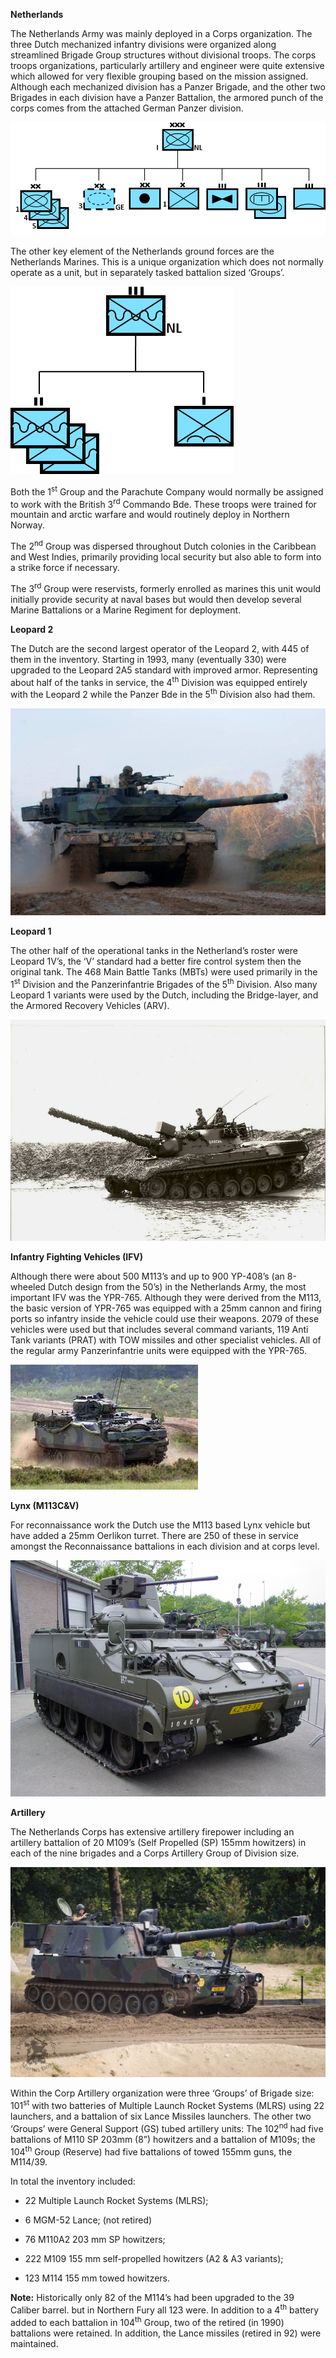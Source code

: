 **Netherlands**

The Netherlands Army was mainly deployed in a Corps organization. The
three Dutch mechanized infantry divisions were organized along
streamlined Brigade Group structures without divisional troops. The
corps troops organizations, particularly artillery and engineer were
quite extensive which allowed for very flexible grouping based on the
mission assigned. Although each mechanized division has a Panzer
Brigade, and the other two Brigades in each division have a Panzer
Battalion, the armored punch of the corps comes from the attached German
Panzer division.

![](/assets/images/nato/nl/army/image1.png)

The other key element of the Netherlands ground forces are the
Netherlands Marines. This is a unique organization which does not
normally operate as a unit, but in separately tasked battalion sized
‘Groups’.

![](/assets/images/nato/nl/army/image2.png)

Both the 1<sup>st</sup> Group and the Parachute Company would normally
be assigned to work with the British 3<sup>rd</sup> Commando Bde. These
troops were trained for mountain and arctic warfare and would routinely
deploy in Northern Norway.

The 2<sup>nd</sup> Group was dispersed throughout Dutch colonies in the
Caribbean and West Indies, primarily providing local security but also
able to form into a strike force if necessary.

The 3<sup>rd</sup> Group were reservists, formerly enrolled as marines
this unit would initially provide security at naval bases but would then
develop several Marine Battalions or a Marine Regiment for deployment.

**Leopard 2**

The Dutch are the second largest operator of the Leopard 2, with 445 of
them in the inventory. Starting in 1993, many (eventually 330) were
upgraded to the Leopard 2A5 standard with improved armor. Representing
about half of the tanks in service, the 4<sup>th</sup> Division was
equipped entirely with the Leopard 2 while the Panzer Bde in the
5<sup>th</sup> Division also had them.

![](/assets/images/nato/nl/army/image3.jpg)

**Leopard 1**

The other half of the operational tanks in the Netherland’s roster were
Leopard 1V’s, the ‘V’ standard had a better fire control system then the
original tank. The 468 Main Battle Tanks (MBTs) were used primarily in
the 1<sup>st</sup> Division and the Panzerinfantrie Brigades of the
5<sup>th</sup> Division. Also many Leopard 1 variants were used by the
Dutch, including the Bridge-layer, and the Armored Recovery Vehicles
(ARV).

![](/assets/images/nato/nl/army/image4.jpeg)

**Infantry Fighting Vehicles (IFV)**

Although there were about 500 M113’s and up to 900 YP-408’s (an
8-wheeled Dutch design from the 50’s) in the Netherlands Army, the most
important IFV was the YPR-765. Although they were derived from the M113,
the basic version of YPR-765 was equipped with a 25mm cannon and firing
ports so infantry inside the vehicle could use their weapons. 2079 of
these vehicles were used but that includes several command variants, 119
Anti Tank variants (PRAT) with TOW missiles and other specialist
vehicles. All of the regular army Panzerinfantrie units were equipped
with the YPR-765.

![](/assets/images/nato/nl/army/image5.jpg)

**Lynx (M113C\&V)**

For reconnaissance work the Dutch use the M113 based Lynx vehicle but
have added a 25mm Oerlikon turret. There are 250 of these in service
amongst the Reconnaissance battalions in each division and at corps
level.

![](/assets/images/nato/nl/army/image6.png)

**Artillery**

The Netherlands Corps has extensive artillery firepower including an
artillery battalion of 20 M109’s (Self Propelled (SP) 155mm howitzers)
in each of the nine brigades and a Corps Artillery Group of Division
size.

![](/assets/images/nato/nl/army/image7.jpg)

Within the Corp Artillery organization were three ‘Groups’ of Brigade
size: 101<sup>st</sup> with two batteries of Multiple Launch Rocket
Systems (MLRS) using 22 launchers, and a battalion of six Lance Missiles
launchers. The other two ‘Groups’ were General Support (GS) tubed
artillery units: The 102<sup>nd</sup> had five battalions of M110 SP
203mm (8”) howitzers and a battalion of M109s; the 104<sup>th</sup>
Group (Reserve) had five battalions of towed 155mm guns, the M114/39.

In total the inventory included:

  - 22 Multiple Launch Rocket Systems (MLRS);

  - 6 MGM-52 Lance; (not retired)

  - 76 M110A2 203 mm SP howitzers;

  - 222 M109 155 mm self-propelled howitzers (A2 & A3 variants);

  - 123 M114 155 mm towed howitzers.

**Note:** Historically only 82 of the M114’s had been upgraded to the 39
Caliber barrel. but in Northern Fury all 123 were. In addition to a
4<sup>th</sup> battery added to each battalion in 104<sup>th</sup>
Group, two of the retired (in 1990) battalions were retained. In
addition, the Lance missiles (retired in 92) were maintained.
